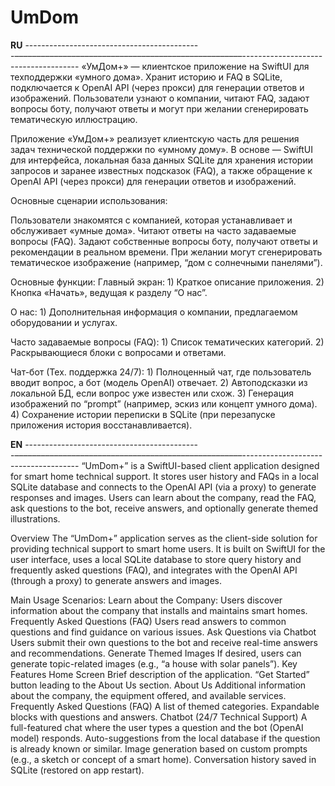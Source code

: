 # UmDom

**RU**
--------------------------------------------––––––––––––––––––––––––––––––––––––––––––––––––––––-------------------------------------
«УмДом+» — клиентское приложение на SwiftUI для техподдержки «умного дома». Хранит историю и FAQ в SQLite, подключается к OpenAI API (через прокси) для генерации ответов и изображений. Пользователи узнают о компании, читают FAQ, задают вопросы боту, получают ответы и могут при желании сгенерировать тематическую иллюстрацию.


Приложение «УмДом+» реализует клиентскую часть для решения задач технической поддержки по «умному дому». В основе — SwiftUI для интерфейса, локальная база данных SQLite для хранения истории запросов и заранее известных подсказок (FAQ), а также обращение к OpenAI API (через прокси) для генерации ответов и изображений.

Основные сценарии использования:

Пользователи знакомятся с компанией, которая устанавливает и обслуживает «умные дома».
Читают ответы на часто задаваемые вопросы (FAQ).
Задают собственные вопросы боту, получают ответы и рекомендации в реальном времени.
При желании могут сгенерировать тематическое изображение (например, “дом с солнечными панелями”).


Основные функции:
  Главный экран:
    1) Краткое описание приложения.
    2) Кнопка «Начать», ведущая к разделу “О нас”.
     
  О нас:
    1) Дополнительная информация о компании, предлагаемом оборудовании и услугах.
     
  Часто задаваемые вопросы (FAQ):
    1) Список тематических категорий.
    2) Раскрывающиеся блоки с вопросами и ответами.
     
  Чат-бот (Тех. поддержка 24/7):
    1) Полноценный чат, где пользователь вводит вопрос, а бот (модель OpenAI) отвечает.
    2) Автоподсказки из локальной БД, если вопрос уже известен или схож.
    3) Генерация изображений по “prompt” (например, эскиз или концепт умного дома).
    4) Сохранение истории переписки в SQLite (при перезапуске приложения история восстанавливается).

**EN**
--------------------------------------------––––––––––––––––––––––––––––––––––––––––––––––––––––-------------------------------------
“UmDom+” is a SwiftUI-based client application designed for smart home technical support. It stores user history and FAQs in a local SQLite database and connects to the OpenAI API (via a proxy) to generate responses and images. Users can learn about the company, read the FAQ, ask questions to the bot, receive answers, and optionally generate themed illustrations.

Overview
The “UmDom+” application serves as the client-side solution for providing technical support to smart home users. It is built on SwiftUI for the user interface, uses a local SQLite database to store query history and frequently asked questions (FAQ), and integrates with the OpenAI API (through a proxy) to generate answers and images.

Main Usage Scenarios:
  Learn about the Company:
  Users discover information about the company that installs and maintains smart homes.
  Frequently Asked Questions (FAQ)
  Users read answers to common questions and find guidance on various issues.
  Ask Questions via Chatbot
  Users submit their own questions to the bot and receive real-time answers and recommendations.
  Generate Themed Images
  If desired, users can generate topic-related images (e.g., “a house with solar panels”).
  Key Features
  Home Screen
  Brief description of the application.
  “Get Started” button leading to the About Us section.
  About Us
  Additional information about the company, the equipment offered, and available services.
  Frequently Asked Questions (FAQ)
  A list of themed categories.
  Expandable blocks with questions and answers.
  Chatbot (24/7 Technical Support)
  A full-featured chat where the user types a question and the bot (OpenAI model) responds.
  Auto-suggestions from the local database if the question is already known or similar.
  Image generation based on custom prompts (e.g., a sketch or concept of a smart home).
  Conversation history saved in SQLite (restored on app restart).
